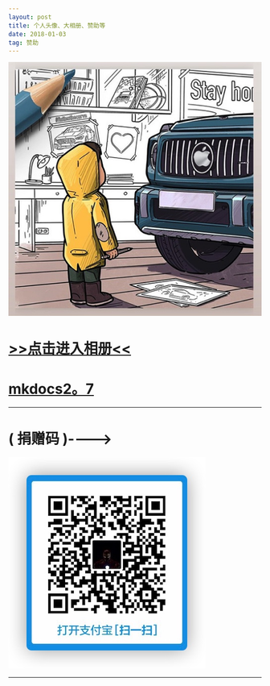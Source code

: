 ```yaml
---
layout: post
title: 个人头像、大相册、赞助等
date: 2018-01-03
tag: 赞助
---
```



![](/media/1.png)
　
# [>>点击进入相册<<](https://stoic-morse-f5865b.netlify.app)



# [mkdocs2。7](https://mkdocs27.rtfd.io)

---
#       ( 捐赠码 )---->
![](/images/payimg/zhifu.jpg)

---
